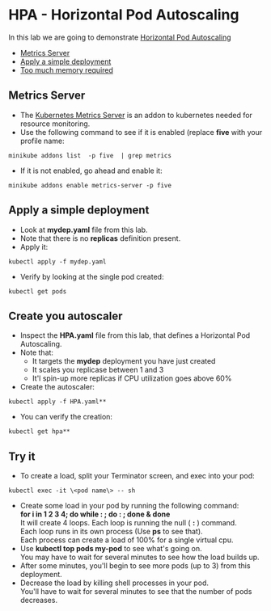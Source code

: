 # HPA - Horizontal Pod Autoscaling 

In this lab we are going to demonstrate [Horizontal Pod Autoscaling](https://kubernetes.io/docs/tasks/run-application/horizontal-pod-autoscale/)  

- [Metrics Server](#Metrics-Server)
- [Apply a simple deployment](#Apply-a-simple-deployment)
- [Too much memory required](#Too-much-memory-required)

## Metrics Server

- The [Kubernetes Metrics Server](https://github.com/kubernetes-sigs/metrics-server#kubernetes-metrics-server) is an addon to kubernetes needed for resource monitoring.
- Use the following command to see if it is enabled (replace **five** with your profile name:
```
minikube addons list  -p five  | grep metrics
```
- If it is not enabled, go ahead and enable it:
```
minikube addons enable metrics-server -p five
```

## Apply a simple deployment

- Look at **mydep.yaml** file from this lab.
- Note that there is no **replicas** definition present.
- Apply it:
```
kubectl apply -f mydep.yaml
```
- Verify by looking at the single pod created:  
```
kubectl get pods
```

## Create you autoscaler

- Inspect the **HPA.yaml** file from this lab, that defines a  Horizontal Pod Autoscaling.
- Note that:  
  - It targets the **mydep** deployment you have just created
  - It scales you replicase between 1 and 3
  - It'l spin-up more replicas if CPU utilization goes above 60%
- Create the autoscaler:
```
kubectl apply -f HPA.yaml**
```
- You can verify the creation:  
```
kubectl get hpa**
```

## Try it

- To create a load, split your Terminator screen, and exec into your pod:  
```
kubectl exec -it \<pod name\> -- sh
```
- Create some load in your pod by running the following command:  
**for i in 1 2 3 4; do while : ; do : ; done & done**  
It will create 4 loops. Each loop is running the null ( **:** ) command.  
Each loop runs in its own process (Use **ps** to see that).  
Each process can create a load of 100% for a single virtual cpu.  
-  Use **kubectl top pods my-pod** to see what's going on.  
You may have to wait for several minutes to see how the load builds up.
- After some minutes, you'll begin to see more pods (up to 3) from this deployment.
- Decrease the load by killing shell processes in your pod.  
You'll have to wait for several minutes to see that the number of pods decreases.
